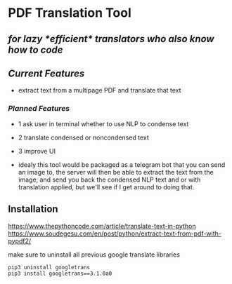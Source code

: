 # PDF Translation Tool
## _for lazy \*efficient\* translators who also know how to code_

## _Current Features_

- extract text from a multipage PDF and translate that text


### _Planned Features_


- 1 ask user in terminal whether to use NLP to condense text
- 2 translate condensed or noncondensed text
- 3 improve UI


- idealy this tool would be packaged as a telegram bot that you can send an image to, the server will then be able to extract the text from the image, and send you back the condensed NLP text and or with translation applied, but we'll see if I get around to doing that.

## Installation
https://www.thepythoncode.com/article/translate-text-in-python \
https://www.soudegesu.com/en/post/python/extract-text-from-pdf-with-pypdf2/

make sure to uninstall all previous google translate libraries 

```sh
pip3 uninstall googletrans
pip3 install googletrans==3.1.0a0
```

